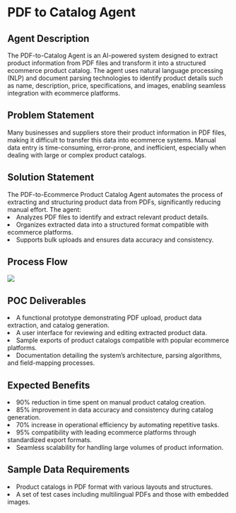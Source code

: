 <h1>PDF to Catalog Agent</h1>
<h2>Agent Description</h2>
The PDF-to-Catalog Agent is an AI-powered system designed to extract product information from PDF files and transform it into a structured ecommerce product catalog. The agent uses natural language processing (NLP) and document parsing technologies to identify product details such as name, description, price, specifications, and images, enabling seamless integration with ecommerce platforms.
<h2>Problem Statement</h2>
Many businesses and suppliers store their product information in PDF files, making it difficult to transfer this data into ecommerce systems. Manual data entry is time-consuming, error-prone, and inefficient, especially when dealing with large or complex product catalogs.
<h2>Solution Statement</h2>
The PDF-to-Ecommerce Product Catalog Agent automates the process of extracting and structuring product data from PDFs, significantly reducing manual effort. The agent:
<li>Analyzes PDF files to identify and extract relevant product details.</li>
<li>Organizes extracted data into a structured format compatible with ecommerce platforms.</li>
<li>Supports bulk uploads and ensures data accuracy and consistency.</li>
<h2>Process Flow</h2>

<img src="https://github.com/user-attachments/assets/9bfa9413-ee6f-4681-a475-b03d7b81d98a"/>

<h2>POC Deliverables</h2>
<li>A functional prototype demonstrating PDF upload, product data extraction, and catalog generation.</li>
<li>A user interface for reviewing and editing extracted product data.</li>
<li>Sample exports of product catalogs compatible with popular ecommerce platforms.</li>
<li>Documentation detailing the system’s architecture, parsing algorithms, and field-mapping processes.</li>
<h2>Expected Benefits</h2>
<li>90% reduction in time spent on manual product catalog creation.</li>
<li>85% improvement in data accuracy and consistency during catalog generation.</li>
<li>70% increase in operational efficiency by automating repetitive tasks.</li>
<li>95% compatibility with leading ecommerce platforms through standardized export formats.</li>
<li>Seamless scalability for handling large volumes of product information.</li>
<h2>Sample Data Requirements</h2>
<li>Product catalogs in PDF format with various layouts and structures.</li>
<li>A set of test cases including multilingual PDFs and those with embedded images.</li>
